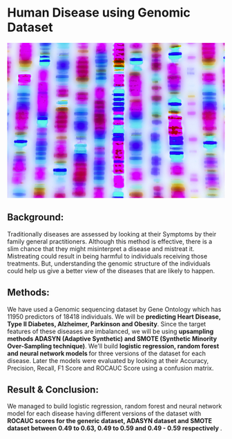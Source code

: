 # Human Disease using Genomic Dataset

![alt text](dna-sequence-730x520.jpg)
## Background:  
Traditionally diseases are assessed by looking at their Symptoms by their family general practitioners. Although this method is effective, there is a slim chance that they might misinterpret a disease and mistreat it. Mistreating could result in being harmful to individuals receiving those treatments. But, understanding the genomic structure of the individuals could help us give a better view of the diseases that are likely to happen.   
## Methods: 
We have used a Genomic sequencing dataset by Gene Ontology which has 11950 predictors of 18418 individuals. We will be <b>predicting Heart Disease, Type II Diabetes, Alzheimer, Parkinson and Obesity</b>. Since the target features of these diseases are imbalanced, we will be using <b>upsampling methods ADASYN (Adaptive Synthetic) and SMOTE (Synthetic Minority Over-Sampling technique)</b>. We'll build <b>logistic regression, random forest and neural network models </b> for three versions of the dataset for each disease. Later the models were evaluated by looking at their Accuracy, Precision, Recall, F1 Score and ROCAUC Score using a confusion matrix.   
## Result & Conclusion: 
We managed to build logistic regression, random forest and neural network model for each disease having different versions of the dataset with <b> ROCAUC scores for the generic dataset, ADASYN dataset and SMOTE dataset between 0.49 to 0.63, 0.49 to 0.59 and 0.49 - 0.59 respectively </b>.

